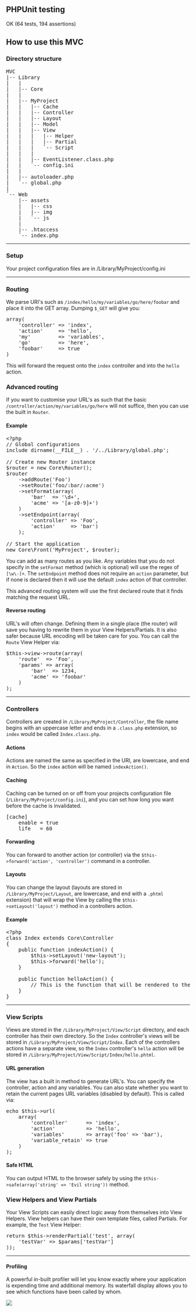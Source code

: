 <h2>PHPUnit testing</h2>

<p>OK (64 tests, 194 assertions)</p>

<h2>How to use this MVC</h2>

<h3>Directory structure</h3>

<pre>
MVC
|-- Library
|   |
|   |-- Core
|   |
|   |-- MyProject
|   |   |-- Cache
|   |   |-- Controller
|   |   |-- Layout
|   |   |-- Model
|   |   |-- View
|   |   |   |-- Helper
|   |   |   |-- Partial
|   |   |   `-- Script
|   |   |
|   |   |-- EventListener.class.php
|   |   `-- config.ini
|   |
|   |-- autoloader.php
|   `-- global.php
|
`-- Web
    |-- assets
    |   |-- css
    |   |-- img
    |   `-- js
    |
    |-- .htaccess
    `-- index.php</pre>

<hr />

<h3>Setup</h3>

<p>Your project configuration files are in /Library/MyProject/config.ini</p>

<hr />

<h3>Routing</h3>

<p>We parse URI's such as <code>/index/hello/my/variables/go/here/foobar</code> and place it into the GET array. Dumping <code>$_GET</code> will give you:

<pre>array(
	'controller' => 'index',
	'action'     => 'hello',
	'my'         => 'variables',
	'go'         => 'here',
	'foobar'     => true
)</pre>

<p>This will forward the request onto the <code>index</code> controller and into the <code>hello</code> action.</p>

<h3>Advanced routing</h3>

<p>If you want to customise your URL's as such that the basic <code>/controller/action/my/variables/go/here</code> will not suffice, then you can use the built in <code>Router</code>.</p>

<h4>Example</h4>

<pre>&lt;?php
// Global configurations
include dirname(__FILE__) . '/../Library/global.php';

// Create new Router instance
$router = new Core\Router();
$router
    ->addRoute('Foo')
    ->setRoute('foo/:bar/:acme')
    ->setFormat(array(
        'bar'  => '\d+',
        'acme' => '[a-z0-9]+')
    )
    ->setEndpoint(array(
        'controller' => 'Foo',
        'action'     => 'bar')
    );

// Start the application
new Core\Front('MyProject', $router);
</pre>

<p>You can add as many routes as you like. Any variables that you do not specify in the <code>setFormat</code> method (which is optional) will use the regex of <code>[\w\-]+</code>. The <code>setEndpoint</code> method does not require an <code>action</code> parameter, but if none is declared then it will use the default <code>index</code> action of that controller.</p>

<p>This advanced routing system will use the first declared route that it finds matching the request URL.</p>

<h4>Reverse routing</h4>

<p>URL's will often change. Defining them in a single place (the router) will save you having to rewrite them in your View Helpers/Partials. It is also safer because URL encoding will be taken care for you. You can call the <code>Route</code> View Helper via:</p>

<pre>$this->view->route(array(
	'route'  => 'Foo',
	'params' => array(
		'bar'  => 1234,
		'acme' => 'foobar'
	)
);</pre>

<hr />

<h3>Controllers</h3>

<p>Controllers are created in <code>/Library/MyProject/Controller</code>, the file name begins with an uppercase letter and ends in a <code>.class.php</code> extension, so <code>index</code> would be called <code>Index.class.php</code>.</p>

<h4>Actions</h4>

<p>Actions are named the same as specified in the URI, are lowercase, and end in <code>Action</code>. So the <code>index</code> action will be named <code>indexAction()</code>.</p>

<h4>Caching</h4>

<p>Caching can be turned on or off from your projects configuration file (<code>/Library/MyProject/config.ini</code>), and you can set how long you want before the cache is invalidated.</p>

<pre>[cache]
    enable = true
    life   = 60</pre>

<h4>Forwarding</h4>

<p>You can forward to another action (or controller) via the <code>$this->forward('action', 'controller')</code> command in a controller.</p>

<h4>Layouts</h4>

<p>You can change the layout (layouts are stored in <code>/Library/MyProject/Layout</code>, are lowercase, and end with a <code>.phtml</code> extension) that will wrap the View by calling the <code>$this->setLayout('layout')</code> method in a controllers action.</p>

<h4>Example</h4>

<pre>&lt;?php
class Index extends Core\Controller
{
	public function indexAction() {
		$this->setLayout('new-layout');
		$this->forward('hello');
	}

	public function helloAction() {
		// This is the function that will be rendered to the browser
	}
}</pre>

<hr />

<h3>View Scripts</h3>

<p>Views are stored in the <code>/Library/MyProject/View/Script</code> directory, and each controller has their own directory. So the <code>Index</code> controller's views will be stored in <code>/Library/MyProject/View/Script/Index</code>. Each of the controllers actions have a separate view, so the <code>Index</code> controller's <code>hello</code> action will be stored in <code>/Library/MyProject/View/Script/Index/hello.phtml</code>.</p>

<h4>URL generation</h4>

<p>The view has a built in method to generate URL's. You can specify the controller, action and any variables. You can also state whether you want to retain the current pages URL variables (disabled by default). This is called via:</p>

<pre>echo $this->url(
	array(
		'controller'      => 'index',
		'action'          => 'hello',
		'variables'       => array('foo' => 'bar'),
		'variable_retain' => true
	)
);</pre>

<h4>Safe HTML</h4>

<p>You can output HTML to the browser safely by using the <code>$this->safe(array('string' => 'Evil string'))</code> method.</p>

<h3>View Helpers and View Partials</h3>

<p>Your View Scripts can easily direct logic away from themselves into View Helpers. View helpers can have their own template files, called Partials. For example, the <code>Test</code> View Helper:</p>

<pre>return $this->renderPartial('test', array(
	'testVar' => $params['testVar']
));</pre>

<hr />

<h4>Profiling</h4>

<p>A powerful in-built profiler will let you know exactly where your application is expending time and additional memory. Its waterfall display allows you to see which functions have been called by whom.</p>

<img src="https://raw.github.com/chrisjhill/MVC/master/Web/assets/img/profiler.png" />